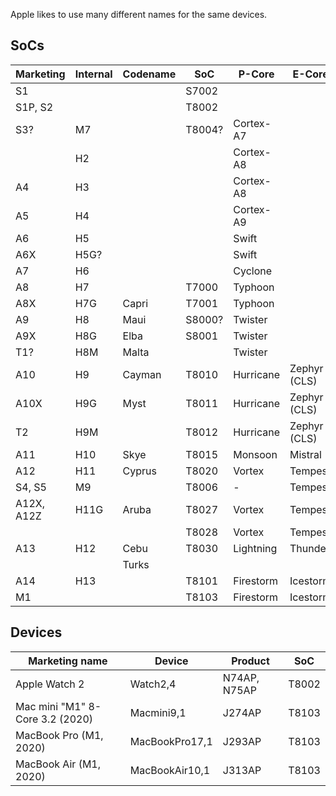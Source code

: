 Apple likes to use many different names for the same devices.

## SoCs

| Marketing | Internal | Codename | SoC | P-Core | E-Core |
| --------- | -------- | -------- | --- | ------ | ------ |
| S1 | | | S7002
| S1P, S2 | | | T8002
| S3? | M7 || T8004? | Cortex-A7
|  | H2 ||| Cortex-A8
| A4 | H3 ||| Cortex-A8
| A5 | H4 ||| Cortex-A9
| A6 | H5 ||| Swift
| A6X | H5G? ||| Swift
| A7 | H6 ||| Cyclone
| A8 | H7 || T7000 | Typhoon
| A8X | H7G | Capri | T7001 | Typhoon
| A9 | H8 | Maui | S8000? | Twister
| A9X | H8G | Elba | S8001 | Twister
| T1? | H8M | Malta || Twister
| A10 | H9 | Cayman | T8010 | Hurricane | Zephyr (CLS)
| A10X | H9G | Myst | T8011 | Hurricane | Zephyr (CLS)
| T2 | H9M || T8012 | Hurricane | Zephyr (CLS)
| A11 | H10 | Skye | T8015 | Monsoon | Mistral
| A12 | H11 | Cyprus | T8020 | Vortex | Tempest |
| S4, S5 | M9 || T8006 | - | Tempest
| A12X, A12Z | H11G | Aruba | T8027 | Vortex | Tempest
|  |  |  | T8028 | Vortex | Tempest
| A13 | H12 | Cebu | T8030 | Lightning | Thunder
|  |  | Turks |  |  | 
| A14 | H13 |  | T8101 | Firestorm | Icestorm
| M1 ||| T8103 | Firestorm | Icestorm

## Devices
| Marketing name | Device | Product | SoC |
| -------------- | ------ | ------- | --- |
| Apple Watch 2 | Watch2,4 | N74AP, N75AP | T8002
| Mac mini "M1" 8-Core 3.2 (2020) | Macmini9,1 | J274AP | T8103
| MacBook Pro (M1, 2020) | MacBookPro17,1 | J293AP | T8103
| MacBook Air (M1, 2020) | MacBookAir10,1 | J313AP | T8103
